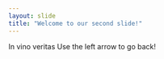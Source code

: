 ```yaml
---
layout: slide
title: "Welcome to our second slide!"
---
```

In vino veritas
Use the left arrow to go back!
